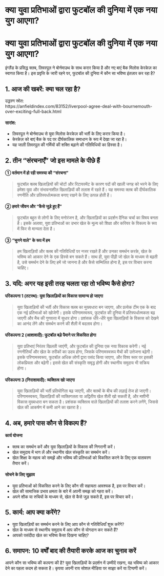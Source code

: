 # क्या युवा प्रतिभाओं द्वारा फुटबॉल की दुनिया में एक नया युग आएगा?

<h1>क्या युवा प्रतिभाओं द्वारा फुटबॉल की दुनिया में एक नया युग आएगा?</h1>
<p>इंग्लैंड के प्रसिद्ध क्लब, लिवरपूल ने बोर्नमाउथ के साथ करार किया है और नए बाएं बैक मिलोस केरकेज़ का स्वागत किया है। इस प्रवृत्ति के जारी रहने पर, फुटबॉल की दुनिया में कौन सा भविष्य इंतज़ार कर रहा है?</p>
<h2>1. आज की खबरें: क्या चल रहा है?</h2>
<p>उद्धरण स्रोत:<br />
https://anfieldindex.com/83152/liverpool-agree-deal-with-bournemouth-over-exciting-full-back.html</p>
<h4>सारांश:</h4>
<ul>
<li>लिवरपूल ने बोर्नमाउथ से युवा मिलोस केरकेज़ की भर्ती के लिए करार किया है।</li>
<li>केरकेज़ को बाएं बैक के पद पर दीर्घकालिक समाधान के रूप में देखा जा रहा है।</li>
<li>यह जाली लिवरपूल की गर्मियों की शक्ति बढ़ाने की गतिविधियों का हिस्सा है।</li>
</ul>
<h2>2. तीन “संरचनाएँ” जो इस मामले के पीछे हैं</h2>
<h4>① वर्तमान में हो रही समस्या की “संरचना”</h4>
<blockquote>
<p>फुटबॉल क्लब खिलाड़ियों की चोटों और रिटायरमेंट के कारण पदों की खाली जगह को भरने के लिए हमेशा युवा और संभावनाशील खिलाड़ियों की तलाश में रहते हैं। यह समस्या क्लब की दीर्घकालिक रणनीति और प्रतिस्पर्धात्मकता बनाए रखने के लिए उत्पन्न होती है।</p>
</blockquote>
<h4>② हमारे जीवन और “कैसे जुड़े हुए हैं”</h4>
<blockquote>
<p>फुटबॉल बहुत से लोगों के लिए मनोरंजन है, और खिलाड़ियों का प्रदर्शन दैनिक चर्चा का विषय बनता है। इसके अलावा, युवा प्रतिभाओं का उभार खेल के मूल्य को शिक्षा और करियर के विकल्प के रूप में फिर से मान्यता देता है।</p>
</blockquote>
<h4>③ “चुनने वाले” के रूप में हम</h4>
<blockquote>
<p>हम खिलाड़ियों और क्लब की गतिविधियों पर नजर रखते हैं और उनका समर्थन करके, खेल के भविष्य को आकार देने के एक हिस्से बन सकते हैं। साथ ही, युवा पीढ़ी जो खेल के माध्यम से बढ़ती है, उसे समर्थन देने के लिए हमें जो जानना है और कैसे सम्मिलित होना है, इस पर विचार करना चाहिए।</p>
</blockquote>
<h2>3. यदि: अगर यह इसी तरह चलता रहा तो भविष्य कैसे होगा?</h2>
<h4>परिकल्पना 1 (तटस्थ): युवा खिलाड़ियों का विकास सामान्य हो जाएगा</h4>
<blockquote>
<p>युवा खिलाड़ियों की भर्ती और विकास क्लब का मुख्यधारा बन जाएगा, और प्रत्येक टीम एक के बाद एक नई प्रतिभाओं को खोजेगी। इसके परिणामस्वरूप, फुटबॉल की दुनिया में प्रतिस्पर्धात्मकता बढ़ जाएगी और मैच की गुणवत्ता में सुधार होगा। प्रशंसक धीरे-धीरे युवा खिलाड़ियों के विकास को देखने का आनंद लेंगे और समर्थन करने की शैली में बदलाव होगा।</p>
</blockquote>
<h4>परिकल्पना 2 (आशावादी): फुटबॉल बड़े पैमाने पर विकसित होगा</h4>
<blockquote>
<p>युवा प्रतिभाएं निरंतर खिलती जाएंगी, और फुटबॉल की दुनिया एक नया विकास करेगी। नई रणनीतियाँ और खेल के तरीकों का उदय होगा, जिसके परिणामस्वरूप मैचों की उत्तेजना बढ़ेगी। इसके परिणामस्वरूप, फुटबॉल अधिक लोगों द्वारा पसंद किया जाएगा, और विश्व स्तर पर इसकी लोकप्रियता और बढ़ेगी। इससे खेल की संस्कृति समृद्ध होगी और स्थानीय समुदाय भी सक्रिय होगा।</p>
</blockquote>
<h4>परिकल्पना 3 (निराशावादी): व्यक्तित्व खो जाएगा</h4>
<blockquote>
<p>युवा खिलाड़ियों की भर्ती प्रतियोगिता बढ़ जाएगी, और क्लबों के बीच की लड़ाई तेज हो जाएगी। परिणामस्वरूप, खिलाड़ियों की व्यक्तिगतता या अद्वितीय खेल शैली खो सकती है, और मशीनी विकास मुख्यधारा बन सकता है। प्रशंसक व्यक्तित्व वाले खिलाड़ियों की तलाश करने लगेंगे, जिससे खेल की आकर्षण में कमी आने का खतरा है।</p>
</blockquote>
<h2>4. अब, हमारे पास कौन से विकल्प हैं?</h2>
<h4>कार्य योजना</h4>
<ul>
<li>क्लब का समर्थन करें और युवा खिलाड़ियों के विकास की निगरानी करें।</li>
<li>खेल समुदाय में भाग लें और स्थानीय खेल संस्कृति का समर्थन करें।</li>
<li>खेल शिक्षा के महत्व को समझें और भविष्य की प्रतिभाओं को विकसित करने के लिए एक वातावरण तैयार करें।</li>
</ul>
<h4>सोचने के लिए सुझाव</h4>
<ul>
<li>युवा प्रतिभाओं को विकसित करने के लिए कौन सी सहायता आवश्यक है, इस पर विचार करें।</li>
<li>खेल की सामाजिक प्रभाव क्षमता के बारे में अपनी समझ को गहरा करें।</li>
<li>अपने शौक या रुचियों के माध्यम से, खेल से कैसे जुड़ सकते हैं, इस पर विचार करें।</li>
</ul>
<h2>5. कार्य: आप क्या करेंगे?</h2>
<ul>
<li>युवा खिलाड़ियों का समर्थन करने के लिए आप कौन से गतिविधियाँ शुरू करेंगे?</li>
<li>खेल के माध्यम से स्थानीय समुदाय में आप कौन से योगदान कर सकते हैं?</li>
<li>आपको पसंदीदा खेल का भविष्य कैसा दिखना चाहिए?</li>
</ul>
<h2>6. समापन: 10 वर्षों बाद की तैयारी करके आज का चुनाव करें</h2>
<p>आपने कौन सा भविष्य की कल्पना की है? युवा खिलाड़ियों के प्रदर्शन में उम्मीदें रखना, वह भविष्य को आकार देने का पहला कदम हो सकता है। कृपया अपनी राय सोशल मीडिया पर साझा करें या टिप्पणी करें।</p>

